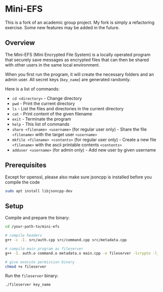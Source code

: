 # Mini-EFS
This is a fork of an academic group project. My fork is simply a refactoring exercise. Some new features may be added in the future.

## Overview
The Mini-EFS (Mini Encrypted File System) is a locally operated program that securely save messages as encrypted files that can then be shared with other users in the same local  environment.

When you first run the program, it will create the necessary folders and an admin user. All secret keys (`key_name`) are generated randomly.

Here is a list of commands:
- `cd <directory>` - Change directory
- `pwd` - Print the current directory
- `ls` - List the files and directories in the current directory
- `cat` - Print content of the given filename
- `exit` - Terminate the program
- `help` - This list of commands
- `share <filename> <username>` (for regular user only) - Share the file `<filename>` with the target user `<username>`
- `mkfile <filename> <contents>` (for regular user only) - Create a new file `<filename>` with the ascii printable contents `<contents>`
- `adduser <username>` (for admin only) - Add new user by given username

## Prerequisites

Except for openssl, please also make sure jsoncpp is installed before you compile the code
```bash
sudo apt install libjsoncpp-dev
```

## Setup
Compile and prepare the binary:

```bash
cd /your-path-to/mini-efs

# compile headers
g++ -c -I. src/auth.cpp src/command.cpp src/metadata.cpp

# compile main program as fileserver
g++ -I. auth.o command.o metadata.o main.cpp -o fileserver -lcrypto -ljsoncpp

# give execute permission binary
chmod +x fileserver
```

Run the `fileserver` binary:

```bash
./fileserver key_name
```